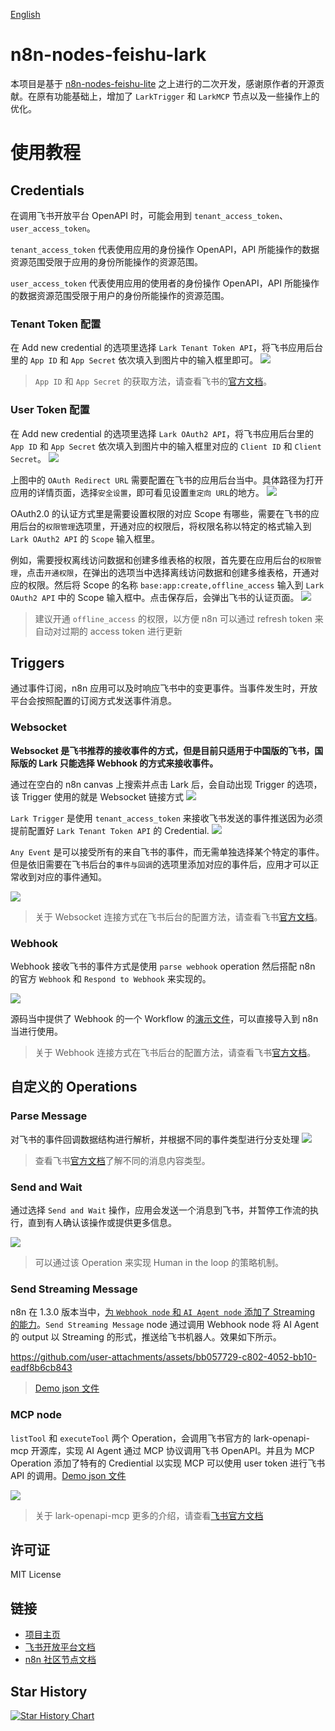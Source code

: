 [English](https://github.com/zhgqthomas/n8n-nodes-feishu-lark/blob/main/README-EN.md)

# n8n-nodes-feishu-lark

本项目是基于 [n8n-nodes-feishu-lite](https://github.com/other-blowsnow/n8n-nodes-feishu-lite) 之上进行的二次开发，感谢原作者的开源贡献。在原有功能基础上，增加了 `LarkTrigger` 和 `LarkMCP` 节点以及一些操作上的优化。

# 使用教程

## Credentials

在调用飞书开放平台 OpenAPI 时，可能会用到 `tenant_access_token`、`user_access_token`。

`tenant_access_token` 代表使用应用的身份操作 OpenAPI，API 所能操作的数据资源范围受限于应用的身份所能操作的资源范围。

`user_access_token` 代表使用应用的使用者的身份操作 OpenAPI，API 所能操作的数据资源范围受限于用户的身份所能操作的资源范围。

### Tenant Token 配置

在 Add new credential 的选项里选择 `Lark Tenant Token API`，将飞书应用后台里的 `App ID` 和 `App Secret` 依次填入到图片中的输入框里即可。
![](./images/lark_tenant_token_credential.png)

> `App ID` 和 `App Secret` 的获取方法，请查看飞书的[官方文档](https://open.feishu.cn/document/server-docs/api-call-guide/terminology)。

### User Token 配置

在 Add new credential 的选项里选择 `Lark OAuth2 API`，将飞书应用后台里的 `App ID` 和 `App Secret` 依次填入到图片中的输入框里对应的 `Client ID` 和 `Client Secret`。
![](./images/lark_oauth2_credential.png)

上图中的 `OAuth Redirect URL` 需要配置在飞书的应用后台当中。具体路径为打开应用的详情页面，选择`安全设置`，即可看见设置`重定向 URL`的地方。
![](./images/lark_redirect_url_setting.png)

OAuth2.0 的认证方式里是需要设置权限的对应 Scope 有哪些，需要在飞书的应用后台的`权限管理`选项里，开通对应的权限后，将权限名称以特定的格式输入到`Lark OAuth2 API` 的 `Scope` 输入框里。

例如，需要授权离线访问数据和创建多维表格的权限，首先要在应用后台的`权限管理`，点击`开通权限`，在弹出的选项当中选择离线访问数据和创建多维表格，开通对应的权限。然后将 Scope 的名称 `base:app:create,offline_access` 输入到 `Lark OAuth2 API` 中的 Scope 输入框中。点击保存后，会弹出飞书的认证页面。
![](./images/lark_oauth2_scope.png)

> 建议开通 `offline_access` 的权限，以方便 n8n 可以通过 refresh token 来自动对过期的 access token 进行更新

## Triggers

通过事件订阅，n8n 应用可以及时响应飞书中的变更事件。当事件发生时，开放平台会按照配置的订阅方式发送事件消息。

### Websocket

**Websocket 是飞书推荐的接收事件的方式，但是目前只适用于中国版的飞书，国际版的 Lark 只能选择 Webhook 的方式来接收事件。**

通过在空白的 n8n canvas 上搜索并点击 Lark 后，会自动出现 Trigger 的选项，该 Trigger 使用的就是 Websocket 链接方式
![](./images/lark_trigger_canvas.png)

`Lark Trigger` 是使用 `tenant_access_token` 来接收飞书发送的事件推送因为必须提前配置好 `Lark Tenant Token API` 的 Credential.
![](./images/lark_trigger.png)

`Any Event` 是可以接受所有的来自飞书的事件，而无需单独选择某个特定的事件。但是依旧需要在飞书后台的`事件与回调`的选项里添加对应的事件后，应用才可以正常收到对应的事件通知。

![](./images/lark_add_event.png)

> 关于 Websocket 连接方式在飞书后台的配置方法，请查看飞书[官方文档](https://open.feishu.cn/document/server-docs/event-subscription-guide/event-subscription-configure-/request-url-configuration-case)。

### Webhook

Webhook 接收飞书的事件方式是使用 `parse webhook` operation 然后搭配 n8n 的官方 `Webhook` 和 `Respond to Webhook` 来实现的。

![](./images/lark_webhook_flow.png)

源码当中提供了 Webhook 的一个 Workflow 的[演示文件](https://github.com/zhgqthomas/n8n-nodes-feishu-lark/blob/main/demo/webhook_workflow.json)，可以直接导入到 n8n 当进行使用。

> 关于 Webhook 连接方式在飞书后台的配置方法，请查看飞书[官方文档](https://open.feishu.cn/document/event-subscription-guide/event-subscriptions/event-subscription-configure-/choose-a-subscription-mode/send-notifications-to-developers-server)。

## 自定义的 Operations

### Parse Message

对飞书的事件回调数据结构进行解析，并根据不同的事件类型进行分支处理
![](./images/lark_parse_content.png)

> 查看飞书[官方文档](https://open.feishu.cn/document/server-docs/im-v1/message-content-description/message_content)了解不同的消息内容类型。

### Send and Wait

通过选择 `Send and Wait` 操作，应用会发送一个消息到飞书，并暂停工作流的执行，直到有人确认该操作或提供更多信息。

![](./images/lark_send_and_wait.png)

> 可以通过该 Operation 来实现 Human in the loop 的策略机制。

### Send Streaming Message

n8n 在 1.3.0 版本当中，[为 `Webhook node` 和 `AI Agent node` 添加了 Streaming 的能力](https://docs.n8n.io/release-notes/#n8n11030)。`Send Streaming Message` node 通过调用 Webhook node 将 AI Agent 的 output 以 Streaming 的形式，推送给飞书机器人。效果如下所示。

https://github.com/user-attachments/assets/bb057729-c802-4052-bb10-eadf8b6cb843


> [Demo json 文件](https://github.com/zhgqthomas/n8n-nodes-feishu-lark/blob/main/demo/send_streaming_message.json)

### MCP node

`listTool` 和 `executeTool` 两个 Operation，会调用飞书官方的 lark-openapi-mcp 开源库，实现 AI Agent 通过 MCP 协议调用飞书 OpenAPI。并且为 MCP Operation 添加了特有的 Crediential 以实现 MCP 可以使用 user token 进行飞书 API 的调用。[Demo json 文件](https://github.com/zhgqthomas/n8n-nodes-feishu-lark/blob/main/demo/lark_mcp.json)

![](./images/lark_mcp_nodes.png)

> 关于 lark-openapi-mcp 更多的介绍，请查看[飞书官方文档](https://open.feishu.cn/document/uAjLw4CM/ukTMukTMukTM/mcp_integration/mcp_introduction)

## 许可证

MIT License

## 链接

- [项目主页](https://github.com/zhgqthomas/n8n-nodes-lark-feishu)
- [飞书开放平台文档](https://open.feishu.cn/document/)
- [n8n 社区节点文档](https://docs.n8n.io/integrations/community-nodes/)

## Star History

[![Star History Chart](https://api.star-history.com/svg?repos=zhgqthomas/n8n-nodes-feishu-lark&type=Date)](https://www.star-history.com/#zhgqthomas/n8n-nodes-feishu-lark&Date)
